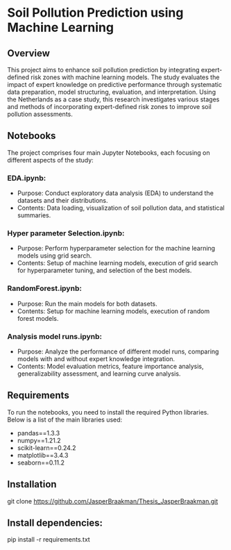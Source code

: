 # Soil Pollution Prediction using Machine Learning
## Overview
This project aims to enhance soil pollution prediction by integrating expert-defined risk zones with machine learning models. The study evaluates the impact of expert knowledge on predictive performance through systematic data preparation, model structuring, evaluation, and interpretation. Using the Netherlands as a case study, this research investigates various stages and methods of incorporating expert-defined risk zones to improve soil pollution assessments.

## Notebooks
The project comprises four main Jupyter Notebooks, each focusing on different aspects of the study:

### EDA.ipynb:
- Purpose: Conduct exploratory data analysis (EDA) to understand the datasets and their distributions.
- Contents: Data loading, visualization of soil pollution data, and statistical summaries.

### Hyper parameter Selection.ipynb:
- Purpose: Perform hyperparameter selection for the machine learning models using grid search.
- Contents: Setup of machine learning models, execution of grid search for hyperparameter tuning, and selection of the best models.

### RandomForest.ipynb:
- Purpose: Run the main models for both datasets.
- Contents: Setup for machine learning models, execution of random forest models.

### Analysis model runs.ipynb:
- Purpose: Analyze the performance of different model runs, comparing models with and without expert knowledge integration.
- Contents: Model evaluation metrics, feature importance analysis, generalizability assessment, and learning curve analysis.

## Requirements
To run the notebooks, you need to install the required Python libraries. Below is a list of the main libraries used:
- pandas==1.3.3
- numpy==1.21.2
- scikit-learn==0.24.2
- matplotlib==3.4.3
- seaborn==0.11.2

## Installation
git clone https://github.com/JasperBraakman/Thesis_JasperBraakman.git

## Install dependencies:
pip install -r requirements.txt
